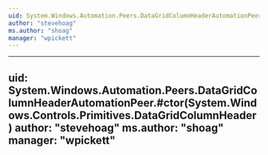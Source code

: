 ```yaml
---
uid: System.Windows.Automation.Peers.DataGridColumnHeaderAutomationPeer
author: "stevehoag"
ms.author: "shoag"
manager: "wpickett"
---
```


---
uid: System.Windows.Automation.Peers.DataGridColumnHeaderAutomationPeer.#ctor(System.Windows.Controls.Primitives.DataGridColumnHeader)
author: "stevehoag"
ms.author: "shoag"
manager: "wpickett"
---
